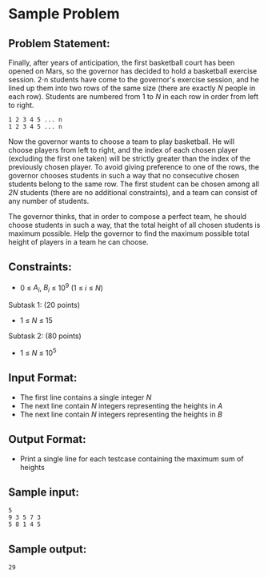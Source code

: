 # Sample Problem

## Problem Statement: <br>
Finally, after years of anticipation, the first basketball court has been opened on Mars, so the governor has decided to hold a basketball exercise session. 2⋅n students have come to the governor's exercise session, and he lined up them into two rows of the same size (there are exactly _N_ people in each row). Students are numbered from 1 to _N_ in each row in order from left to right.

```
1 2 3 4 5 ... n
1 2 3 4 5 ... n
```

Now the governor wants to choose a team to play basketball. He will choose players from left to right, and the index of each chosen player (excluding the first one taken) will be strictly greater than the index of the previously chosen player. To avoid giving preference to one of the rows, the governor chooses students in such a way that no consecutive chosen students belong to the same row. The first student can be chosen among all _2N_ students (there are no additional constraints), and a team can consist of any number of students.

The governor thinks, that in order to compose a perfect team, he should choose students in such a way, that the total height of all chosen students is maximum possible. Help the governor to find the maximum possible total height of players in a team he can choose.

## Constraints: <br>
 - 0 &le; _A<sub>i</sub>_, _B<sub>i</sub>_ &le; 10<sup>9</sup> (1 &le; _i_ &le; _N_)

Subtask 1: (20 points)
 - 1 &le; _N_ &le; 15

Subtask 2: (80 points)
 - 1 &le; _N_ &le; 10<sup>5</sup>

## Input Format: <br>
 - The first line contains a single integer _N_
 - The next line contain _N_ integers representing the heights in _A_
 - The next line contain _N_ integers representing the heights in _B_

## Output Format: <br>
 - Print a single line for each testcase containing the maximum sum of heights

## Sample input: <br>
```
5
9 3 5 7 3
5 8 1 4 5
```

## Sample output: <br>
```
29
```
